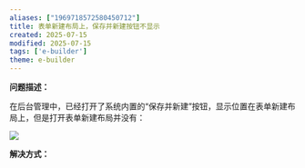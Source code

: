 ```yaml
---
aliases: ["1969718572580450712"]
title: 表单新建布局上，保存并新建按钮不显示
created: 2025-07-15
modified: 2025-07-15
tags: ['e-builder']
theme: e-builder
---
```


**问题描述：**

在后台管理中，已经打开了系统内置的“保存并新建”按钮，显示位置在表单新建布局上，但是打开表单新建布局并没有：

![](https://myhelpdoc.oss-cn-heyuan.aliyuncs.com/mdimages/c233de1de2b28065a614dfcf09d11296.jpg)

**解决方式：**

